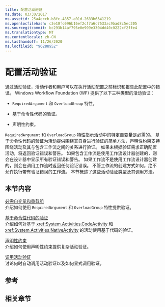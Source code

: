 ```yaml
---
title: 配置活动验证
ms.date: 03/30/2017
ms.assetid: 25a4eccb-b8fc-4857-a01d-2683b6341219
ms.openlocfilehash: c3e10fc096b16ef2cf7a6c7533ac9bad8c5ec205
ms.sourcegitcommit: bc293b14af795e0e999e3304dd40c0222cf2ffe4
ms.translationtype: MT
ms.contentlocale: zh-CN
ms.lasthandoff: 11/26/2020
ms.locfileid: "96288952"
---
```

# <a name="configuring-activity-validation"></a>配置活动验证

通过活动验证，活动作者和用户可以在执行活动配置之前标识和报告此配置中的错误。 Windows Workflow Foundation (WF) 提供了以下三种类型的活动验证：  
  
- `RequiredArgument` 和 `OverloadGroup` 特性。  
  
- 基于命令性代码的验证。  
  
- 声明性约束。  
  
 `RequiredArgument` 和 `OverloadGroup` 特性指示活动中的特定自变量是必需的。 基于命令性代码的验证为活动提供围绕其自身进行验证的简单方法，声明性约束支持围绕活动及其与包含工作流之间的关系进行验证。 如果未根据验证需求正确配置活动，将返回验证错误和警告。 如果包含工作流是使用工作流设计器创建的，则会在设计器中显示所有验证错误和警告。 如果工作流不是使用工作流设计器创建的，则会在调用工作流时返回任何验证错误。 不管工作流的创建方式如何，绝不允许执行带有验证错误的工作流。 本节概述了这些活动验证类型及其调用方法。  
  
## <a name="in-this-section"></a>本节内容  

 [必需自变量和重载组](required-arguments-and-overload-groups.md)  
 介绍如何使用 `RequiredArgument` 和 `OverloadGroup` 特性提供验证。  
  
 [基于命令性代码的验证](imperative-code-based-validation.md)  
 介绍如何对基于 <xref:System.Activities.CodeActivity> 和 <xref:System.Activities.NativeActivity> 的活动使用基于代码的验证。  
  
 [声明性约束](declarative-constraints.md)  
 介绍如何使用声明性约束提供复杂活动验证。  
  
 [调用活动验证](invoking-activity-validation.md)  
 讨论何时自动调用活动验证以及如何显式调用验证。  
  
## <a name="reference"></a>参考  
  
## <a name="related-sections"></a>相关章节
